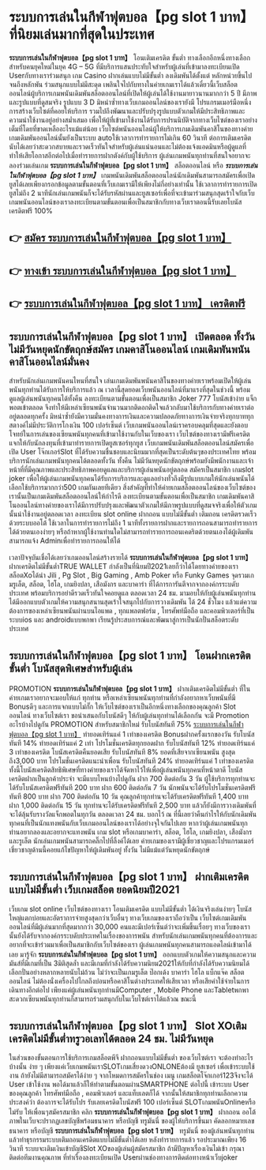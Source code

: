 # ระบบการเล่นในกีฬาฟุตบอล【pg slot 1 บาท】  ที่นิยมเล่นมากที่สุดในประเทศ

**ระบบการเล่นในกีฬาฟุตบอล【pg slot 1 บาท】** โอนเติมเครดิต ขั้นต่ำ  ทางเลือกอีกหนึ่งทางเลือกสำหรับคนยุคใหม่ในยุค 4G – 5G ที่มีบริการแสนประทับใจสำหรับผู้เล่นที่เข้ามาลงทะเบียนเปิด Userกับทางเราร่วมสนุก เกม Casino  ฝากเล่นแบบไม่มีขั้นต่ำ ลงเดิมพันได้ตั้งแต่ หลักหน่วยขึ้นไปจนถึงหลักพัน ร่วมสนุกแบบไม่มีสะดุด เพลินใจไปกับทางในค่ายเกมเราได้แล้วเดี๋ยวนี้เว็บสล็อตออนไลน์ผู้บริการเกมพนันเดิมพันสล็อตออนไลน์ที่เปิดให้ผู้เล่นได้ใช้งานมายาวนานมากกว่า 5 ปี มีภาพและรูปแบบที่ดูสมจริง รูปแบบ 3 D
มิหนำซ้ำทางเว็บเกมออนไลน์ของเรายังมี โปรแกรมเมอร์มือหนึ่งการสร้างเว็บไซต์ที่คอยให้บริการ  รวมไปถึงพัฒนาและปรับปรุงรูปแบบตัวเกมให้มีประสิทธิภาพและความน่าใช้งานอยู่อย่างสม่ำเสมอ เพื่อให้ผู้ที่เข้ามาใช้งานได้รับการปรนนิบัติจากทางเว็บไซต์ของเราอย่างเต็มที่โดยที่ขาดเหลืออะไรแม้แต่น้อย เว็บไซต์พนันออนไลน์ผู้ให้บริการเกมเดิมพันคาสิโนของทางค่ายเกมเดิมพันออนไลน์นั้นยังเป็นระบบ autoใช้เวลาการทำรายการไม่เกิน 60 วินาที ต่อการเติมเครดิต นับได้เลยว่าสะดวกสบายและรวดเร็วทันใจสำหรับผู้เล่นแน่นอนและไม่ต้องแจ้งแอดมินหรือผู้ดูแลที่ทำให้เสียโอกาสอีกต่อไปเมื่อทำรายการฝากตังค์กับผู้ใช้บริการ
ผู้เล่นเกมพนันทุกท่านที่สนใจอยากจะลองร่วมเล่นเกม **ระบบการเล่นในกีฬาฟุตบอล【pg slot 1 บาท】** สล็อตออนไลน์ หรือ ***ระบบการเล่นในกีฬาฟุตบอล【pg slot 1 บาท】*** เกมพนันเดิมพันสล็อตออนไลน์นักเดิมพันสามารถสมัครเพื่อเปิดยูสได้เลยเพียงกรอกข้อมูลตามขั้นตอนที่เว็บเกมเรามีให้เพียงไม่กี่อย่างเท่านั้น ใช้เวลาการทำรายการเปิดยูสไม่ถึง 2 นาทีนักเล่นเกมพนันก็จะได้รับรหัสผ่านและยูสเซอร์เพื่อที่จะเข้ามาร่วมสนุกสุดเร้าใจกับเว็บเกมพนันออนไลน์ของเราลงทะเบียนตามขั้นตอนเพื่อเป็นสมาชิกกับทางเว็บเราตอนนี้รับเลยโบนัสเครดิตฟรี 100%

## 👉 [สมัคร ระบบการเล่นในกีฬาฟุตบอล【pg slot 1 บาท】](https://archa888.com/)
## 👉 [ทางเข้า ระบบการเล่นในกีฬาฟุตบอล【pg slot 1 บาท】](https://archa888.com/)
## 👉 [ระบบการเล่นในกีฬาฟุตบอล【pg slot 1 บาท】 เครดิตฟรี](https://archa888.com/)

## ระบบการเล่นในกีฬาฟุตบอล【pg slot 1 บาท】 เปิดตลอด ทั้งวัน ไม่มีวันหยุดนักขัตฤกษ์สมัคร เกมคาสิโนออนไลน์ เกมเดิมพันพนันคาสิโนออนไลน์มั่นคง

สำหรับนักเล่นเกมพนันคนไหนที่สนใจ เล่นเกมเดิมพันพนันคาสิโนของทางค่ายเราพร้อมเปิดให้ผู้เล่นพนันทุกท่านได้รับการให้บริการแล้ว ณ เวลานี้สุดยอดเว็บพนันออนไลน์ที่มาแรงที่สุดในช่วงนี้ พร้อมดูแลผู้เล่นพนันทุกคนได้ทั้งคืน ลงทะเบียนตามขั้นตอนเพื่อเป็นสมาชิก Joker 777 โบนัสเข้าง่าย แจ็กพอตเข้าตลอด จึงทำให้มีเหล่าเซียนพนันจำนวนมากติดอกติดใจแล้วกลับมาใช้บริการกับทางค่ายเราต่ออยู่ตลอดทุกครั้ง มิหนำซ้ำยังมีความมั่นคงทางการเงินและความปลอดภัยทางการเงินจ่ายจริงทุกบาททุกสตางค์ไม่มีประวัติการโกงเงิน 100 เปอร์เซ็นต์ เว็บเกมพนันออนไลน์เราครอบคลุมที่สุดและยังตอบโจทย์ในการเล่นของเซียนพนันทุกคนที่เข้ามาใช้งานกับในเว็บของเรา
เว็บไซต์ของทางเรามีฟรีเครดิตแจกให้กับนักลงทุนที่เข้ามาทำรายการเปิดยูสเซอร์ทุกยูส เว็บเกมพนันเดิมพันสล็อตออนไลน์สมัครเพื่อเปิด User โจ๊กเกอร์Slot ที่ได้รับความชื่นชอบและนิยมมากที่สุดเป็นระดับต้นๆของประเทศไทย พร้อมบริการนักเล่นเกมพนันทุกคนได้ตลอดทั้งวัน ทั้งคืน ไม่มีวันหยุดนักขัตฤกษ์พร้อมยังมีพนักงานและเจ้าหน้าที่ที่มีคุณภาพและประสิทธิภาพคอยดูแลและบริการผู้เล่นพนันอยู่ตลอด สมัครเป็นสมาชิก เกมslot joker เพื่อให้ผู้เล่นเกมพนันทุกคนได้รับการบริการและดูแลอย่างทั่วถึงมีรูปแบบเกมให้นักเล่นพนันได้เลือกใช้บริการมากกว่า500 เกมกันเลยทีเดียว
สิ่งสำคัญที่ทำให้ค่ายเกมสล็อตออนไลน์ของเว็บไซต์ของเรานั้นเป็นเกมเดิมพันสล็อตออนไลน์ให้กำไรดี ลงทะเบียนตามขั้นตอนเพื่อเป็นสมาชิก  เกมเดิมพันคาสิโนออนไลน์ทางค่ายของเราได้มีการปรับปรุงและพัฒนาตัวเกมให้มีภาพรูปแบบที่ดูสมจจริงเพื่อให้ตัวเกมนั้นน่าใช้งานอยู่ตลอดเวลา ลงทะเบียน slot online ฝากถอน แบบไม่มีขั้นต่ำ เติมถอน เครดิตรวดเร็วด้วยระบบออโต้ ใช้เวลาในการทำรายการไม่ถึง 1 นาทีทั้งรายการฝากและรายการถอนสามารถทำรายการได้ด้วยตนเองง่ายๆ หรือถ้าหากผู้ใช้งานท่านใดไม่สามารถทำรายการถอนเคดริตด้วยตนเองได้ผู้เดิมพันสามารถแจ้ง Adminเพื่อทำรายการถอนให้ได้

เวลาปัจจุบันเชื่อได้เลยว่าเกมออนไลน์สร้างรายได้ **ระบบการเล่นในกีฬาฟุตบอล【pg slot 1 บาท】** ฝากเครดิตไม่มีขั้นต่ำTRUE WALLET กำลังเป็นที่นิยมปี2021เลยก็ว่าได้โดยทางค่ายของเรา สล็อตXoได้นำ  Jili , Pg Slot , Big Gaming , Amb Poker หรือ Funky Games จุดรวมเกมรูเล็ต, สล็อต, ไฮโล, เกมยิงปลา, เสือมังกร และบาคาร่า ที่ได้การการันตีจากจากองค์กรระบดับประเทศ พร้อมบริการอย่าดีรวดเร็วทันใจคอยดูแล ตลอดเวลา 24 ชม. มามอบให้กับผู้เล่นพนันทุกท่าน ได้มีออกแบบตัวเกมให้ความสนุกสนานสุดเร้าใจสนุกไปกับการวางเดิมพัน ได้ 24 ชั่วโมง แล้วแต่ความต้องการของเหล่าเซียนพนันผ่านบนไอแพด , ทุกแพลตฟอร์ม , โทรศัพท์มือถือ และคอมพิวเตอร์ที่เป็นระบบios และ androidแบบพกพา เรียนรู้ประสบการณ์และพัฒนาสู่การเป็นนักปั่นสล็อตระดับประเทศ

## ระบบการเล่นในกีฬาฟุตบอล【pg slot 1 บาท】 โอนฝากเครดิตขั้นต่ำ โบนัสสุดพิเศษสำหรับผู้เล่น

 PROMOTION  **ระบบการเล่นในกีฬาฟุตบอล【pg slot 1 บาท】** ฝากเติมเครดิตไม่มีขั้นต่ำ ที่ในค่ายเกมเราอยากจะมอบให้แก่  ทุกท่าน หรือเหล่าเซียนพนันทุกท่านที่กำลังอยากหาเว็บพนันที่มี Bonusดีๆ และการแจกแบบไม่กั๊ก ให้เว็บไซต์ของเราเป็นอีกหนึ่งทางเลือกของคุณลูกค้า Slot ออนไลน์ ทางเว็บไซต์เรา ขอนำเสนอกับโบนัสดีๆ ให้กับผู้เล่นทุกท่านได้เลือกกัน จะมี Promotion อะไรบ้างไปดูกัน
 PROMOTION สำหรับสมาชิกใหม่ รับโบนัสทันที 75% [ระบบการเล่นในกีฬาฟุตบอล【pg slot 1 บาท】](https://archa888.com/) ทำยอดเทิร์นแค่ 1 เท่าของเครดิต
Bonusฝากครั้งแรกของวัน รับโบนัสทันที 14% ทำยอดเทิร์นแค่ 2 เท่า
โปรโมชั่นเครดิตทุกยอดฝาก รับโบนัสทันที 12% ทำยอดเทิร์นแค่ 3 เท่าของเครดิต
โบนัสเครดิตคืนยอดเสีย รับโบนัสทันที 8% ยอดที่เสียจากเซียนพนัน สูงสุดถึง3,000 บาท
โปรโมชั่นเครดิตแนะนำเพื่อน รับโบนัสทันที 24% ทำยอดเทิร์นแค่ 1 เท่าของเครดิต
ทั้งนี้โบนัสเครดิตสิทธิพิเศษที่ทางค่ายของเราได้จัดหาไว้ให้เพื่อผู้เล่นพนันทุกคนที่หน้าตาดี โบนัสเครดิตฝากเป็นลูกค้าประจำ จะมีแบบไหนบ้างไปดูกัน
ฝาก 700 ติดต่อกัน 3 วัน ผู้ใช้บริการทุกท่านจะได้รับโบนัสเครดิตฟรีทันที 200 บาท
ฝาก 600 ติดต่อกัน 7 วัน นักพนันจะได้รับโปรโมชั่นเครดิตฟรีทันที 800 บาท
ฝาก 700 ติดต่อกัน 10 วัน คุณลูกค้าทุกท่านจะได้รับเครดิตฟรีทันที 1,400 บาท
ฝาก 1,000 ติดต่อกัน 15 วัน ทุกท่านจะได้รับเครดิตฟรีทันที 2,500 บาท
แล้วก็ยังมีการวางเดิมพันที่จะได้ลุ้นรับรางวัลแจ็กพอตในทุกวัน ตลอดเวลา 24 ชม. บอกไว้ ณ ที่นี้เลยว่าคืนกำไรให้กับนักเดิมพันทุกคนที่เป็นนักแทงพนันกับเว็บเกมออนไลน์ของเราได้อย่างจุใจกันไปเลย หากว่าผู้เล่นเกมพนันทุกท่านอยากลองและอยากจะแทงพนัน เกม slot  หรือเกมบาคาร่า, สล็อต, ไฮโล, เกมยิงปลา, เสือมังกร และรูเล็ต นักเล่นเกมพนันสามารถคลิ๊กไปที่ลิ้งค์ได้เลย ค่ายเกมของเรามีผู้เชี่ยวชาญและโปรแกรมเมอร์เชี่ยวชาญด้านนี้คอยแก้ไขปัญหาให้ผู้เดิมพันอยู่ ทั้งวัน ไม่มีแม้แต่วันหยุดนักขัตฤกษ์

## ระบบการเล่นในกีฬาฟุตบอล【pg slot 1 บาท】 ฝากเติมเครดิตแบบไม่มีขั้นต่ำ  เว็บเกมสล็อต ยอดนิยมปี2021

เว็บเกม slot online เว็บไซต์ของทางเรา โอนเติมเครดิต แบบไม่มีขั้นต่ำ ได้เงินจริงเล่นง่ายๆ โบนัสใหญ่แตกบ่อยและอัตราการจ่ายสูงสุดกว่าเว็บอื่นๆ ทางเว็บเกมของเราถือว่าเป็น เว็บไซต์เกมเดิมพันออนไลน์ที่มีผู้เล่นมากที่สุดมากกว่า 30,000 คนและมีเปอร์เซ็นต์ว่าจะเพิ่มขึ้นเรื่อยๆ ทางเว็บของเรานั้นยังได้รับจากองค์กรระบดับประเทศในเรื่องของการพนัน สำหรับนักเล่นเกมพนันทุกคนที่ต้องการและอยากที่จะเข้าร่วมมาเพื่อเป็นสมาชิกกับเว็บไซต์ของเรา ผู้เล่นเกมพนันทุกคนสามารถแอดไลน์เข้ามาได้เลย
	มารู้จัก **ระบบการเล่นในกีฬาฟุตบอล【pg slot 1 บาท】** ออกแบบตัวเกมให้ความสนุกและความมันส์ที่มีเกมที่เป็น 3มิติสุดล้ำ และมีเกมที่กำลังได้รับความนิยม2021ให้กับที่กำลังได้รับความนิยมได้เลือกปั่นอย่างหลากหลายนับไม่ถ้วน  ไม่ว่าจะเป็นเกมรูเล็ต  ป๊อกเด้ง บาคาร่า ไฮโล แบ็กแจ๊ค สล็อตออนไลน์ ไม่ต้องนั่งเครื่องไปไกลถึงบ่อนหรือคาสิโนต่างประเทศให้เสียเวลา หรือเสียค่าใช้จ่ายในการเดินทางอีกต่อไป เพียงแค่ผู้เล่นพนันทุกท่านมีComputer , Mobile Phone และTabletพกพาสะดวกเซียนพนันทุกท่านก็สามารถร่วมสนุกกับในเว็บไซต์เราได้แล้วณ ขณะนี้

## ระบบการเล่นในกีฬาฟุตบอล【pg slot 1 บาท】 Slot XOเติมเครดิตไม่มีขั้นต่ำทรูวอเลทได้ตลอด 24 ชม. ไม่มีวันหยุด

ในส่วนของขั้นตอนการใช้บริการเกมสล็อตพีจี ฝากถอนแบบไม่มีขั้นต่ำ ของเว็บไซต์เรา จะต้องทำอะไรบ้างนั้น ง่าย ๆ เพียงแค่เว็บเกมพนันเราSLOTเกมเสี่ยงดวงONLONEต้องมี ยูสเซอร์ เพื่อเข้าระบบใช้งาน ถ้ายังไม่มีสามารถสมัครได้ง่าย ๆ จากโหมดการสมัครในช่อง เมนู เกมสล็อตโจ๊กเกอร์123จึงจะได้ User เข้าใช้งาน พอได้มาแล้วก็ให้ทำตามขั้นตอนผ่านSMARTPHONE ต่อไปนี้
เข้าระบบ User  ของคุณลูกค้า โทรศัพท์มือถือ , คอมพิวเตอร์ และแท็บเลตก็ได้
จากนั้นให้สมาชิกทุกท่านเลือกความประสงค์ว่า ต้องการจะได้รับโปร รับเลยเครดิตโบนัสฟรี 100 เปอร์เซ็นต์  SLOTเกมพนันOnlineหรือไม่รับ
ให้เพื่อนๆสมัครสมาชิก คลิก **ระบบการเล่นในกีฬาฟุตบอล【pg slot 1 บาท】** ฝากถอน ออโต้ ภาพในเว็บจะปรากฏเลขบัญชีพร้อมธนาคาร หรือบัญชี ทรูมันนี่ ของผู้ให้บริการขึ้นมา
คัดลอกหมายเลขธนาคาร หรือบัญชี **ระบบการเล่นในกีฬาฟุตบอล【pg slot 1 บาท】** ทรูมันนี่ ของผู้เล่นพนันทุกท่าน แล้วทำธุรกรรมระบบเติมถอนเครดิตแบบไม่มีขั้นต่ำได้เลย
หลังทำรายการแล้ว รอประมาณเพียง 16 วินาที ระบบจะเติมเงินเข้าบัญชีSlot XOของผู้เล่นผู้สมัครสมาชิก
ถ้ามีปัญหาเรื่องเงินไม่เข้า กรุณาติดต่อทีมงานคุณภาพ ที่ทำเรื่องลงทะเบียนเปิด Userผ่านช่องทางการติดต่อทางหน้าเว็บjoker


